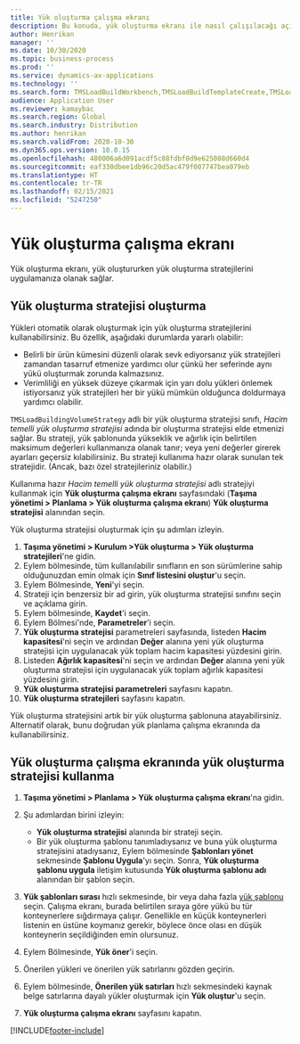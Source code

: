 ```yaml
---
title: Yük oluşturma çalışma ekranı
description: Bu konuda, yük oluşturma ekranı ile nasıl çalışılacağı açıklanmaktadır.
author: Henrikan
manager: ''
ms.date: 10/30/2020
ms.topic: business-process
ms.prod: ''
ms.service: dynamics-ax-applications
ms.technology: ''
ms.search.form: TMSLoadBuildWorkbench,TMSLoadBuildTemplateCreate,TMSLoadBuildStrategy,TMSLoadBuildTemplateApply
audience: Application User
ms.reviewer: kamaybac
ms.search.region: Global
ms.search.industry: Distribution
ms.author: henrikan
ms.search.validFrom: 2020-10-30
ms.dyn365.ops.version: 10.0.15
ms.openlocfilehash: 480006a6d091acdf5c88fdbf0d9e625088d660d4
ms.sourcegitcommit: eaf330dbee1db96c20d5ac479f007747bea079eb
ms.translationtype: HT
ms.contentlocale: tr-TR
ms.lasthandoff: 02/15/2021
ms.locfileid: "5247250"
---
```

# <a name="load-building-workbench"></a>Yük oluşturma çalışma ekranı

Yük oluşturma ekranı, yük oluştururken yük oluşturma stratejilerini uygulamanıza olanak sağlar.

## <a name="create-a-load-building-strategy"></a>Yük oluşturma stratejisi oluşturma

Yükleri otomatik olarak oluşturmak için yük oluşturma stratejilerini kullanabilirsiniz. Bu özellik, aşağıdaki durumlarda yararlı olabilir:

- Belirli bir ürün kümesini düzenli olarak sevk ediyorsanız yük stratejileri zamandan tasarruf etmenize yardımcı olur çünkü her seferinde aynı yükü oluşturmak zorunda kalmazsınız.
- Verimliliği en yüksek düzeye çıkarmak için yarı dolu yükleri önlemek istiyorsanız yük stratejileri her bir yükü mümkün olduğunca doldurmaya yardımcı olabilir.

`TMSLoadBuildingVolumeStrategy` adlı bir yük oluşturma stratejisi sınıfı, *Hacim temelli yük oluşturma stratejisi* adında bir oluşturma stratejisi elde etmenizi sağlar. Bu strateji, yük şablonunda yükseklik ve ağırlık için belirtilen maksimum değerleri kullanmanıza olanak tanır; veya yeni değerler girerek ayarları geçersiz kılabilirsiniz. Bu strateji kullanıma hazır olarak sunulan tek stratejidir. (Ancak, bazı özel stratejileriniz olabilir.)

Kullanıma hazır *Hacim temelli yük oluşturma stratejisi* adlı stratejiyi kullanmak için **Yük oluşturma çalışma ekranı** sayfasındaki (**Taşıma yönetimi &gt; Planlama &gt; Yük oluşturma çalışma ekranı**) **Yük oluşturma stratejisi** alanından seçin.

Yük oluşturma stratejisi oluşturmak için şu adımları izleyin.

1. **Taşıma yönetimi &gt; Kurulum &gt;Yük oluşturma &gt; Yük oluşturma stratejileri**'ne gidin.
1. Eylem bölmesinde, tüm kullanılabilir sınıfların en son sürümlerine sahip olduğunuzdan emin olmak için **Sınıf listesini oluştur**'u seçin.
1. Eylem Bölmesinde, **Yeni**'yi seçin.
1. Strateji için benzersiz bir ad girin, yük oluşturma stratejisi sınıfını seçin ve açıklama girin.
1. Eylem bölmesinde, **Kaydet**'i seçin.
1. Eylem Bölmesi'nde, **Parametreler**'i seçin.
1. **Yük oluşturma stratejisi** parametreleri sayfasında, listeden **Hacim kapasitesi**'ni seçin ve ardından **Değer** alanına yeni yük oluşturma stratejisi için uygulanacak yük toplam hacim kapasitesi yüzdesini girin.
1. Listeden **Ağırlık kapasitesi**'ni seçin ve ardından **Değer** alanına yeni yük oluşturma stratejisi için uygulanacak yük toplam ağırlık kapasitesi yüzdesini girin.
1. **Yük oluşturma stratejisi parametreleri** sayfasını kapatın.
1. **Yük oluşturma stratejileri** sayfasını kapatın.

Yük oluşturma stratejisini artık bir yük oluşturma şablonuna atayabilirsiniz. Alternatif olarak, bunu doğrudan yük planlama çalışma ekranında da kullanabilirsiniz.

## <a name="use-a-load-building-strategy-in-the-load-building-workbench"></a>Yük oluşturma çalışma ekranında yük oluşturma stratejisi kullanma

1. **Taşıma yönetimi &gt; Planlama &gt; Yük oluşturma çalışma ekranı**'na gidin.
1. Şu adımlardan birini izleyin:

    - **Yük oluşturma stratejisi** alanında bir strateji seçin.
    - Bir yük oluşturma şablonu tanımladıysanız ve buna yük oluşturma stratejisini atadıysanız, Eylem bölmesinde **Şablonları yönet** sekmesinde **Şablonu Uygula**'yı seçin. Sonra, **Yük oluşturma şablonu uygula** iletişim kutusunda **Yük oluşturma şablonu adı** alanından bir şablon seçin.

1. **Yük şablonları sırası** hızlı sekmesinde, bir veya daha fazla [yük şablonu](load-template.md) seçin. Çalışma ekranı, burada belirtilen sıraya göre yükü bu tür konteynerlere sığdırmaya çalışır. Genellikle en küçük konteynerleri listenin en üstüne koymanız gerekir, böylece önce olası en düşük konteynerin seçildiğinden emin olursunuz.
1. Eylem Bölmesinde, **Yük öner**'i seçin.
1. Önerilen yükleri ve önerilen yük satırlarını gözden geçirin.
1. Eylem bölmesinde, **Önerilen yük satırları** hızlı sekmesindeki kaynak belge satırlarına dayalı yükler oluşturmak için **Yük oluştur**'u seçin.
1. **Yük oluşturma çalışma ekranı** sayfasını kapatın.


[!INCLUDE[footer-include](../../../includes/footer-banner.md)]